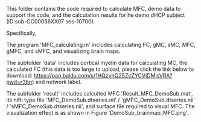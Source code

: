 This folder contains the code required to calculate MFC, demo data to support the code, and the calculation results for he demo dHCP subject (ID:sub-CC00056XX07 ses-10700).

Specifically,

The program 'MFC_calculating.m' includes calculating FC, gMC, sMC, MFC, gMFC, and sMFC, and visualizing brain maps.

The subfolder 'data' includes cortical myelin data for calculating MC, the calculated FC (this data is too large to upload, please click the link below to download: https://pan.baidu.com/s/1HQzvnQ25ZcZYCViDMlsVRA?pwd=r3bn) and network label.

The subfolder 'result' includes calculted MFC 'Result_MFC_DemoSub.mat', its nifti type file 'MFC_DemoSub.dtseries.nii' / 'gMFC_DemoSub.dtseries.nii' / 'sMFC_DemoSub.dtseries.nii', and surface file required to visual MFC. The visualization effect is as shown in Figure 'DemoSub_brainmap_MFC.png'.
